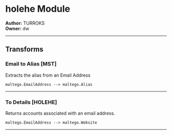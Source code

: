 # holehe Module

**Author:** TURROKS
<br/>
**Owner:** dw

---

## Transforms 

### Email to Alias [MST]

Extracts the alias from an Email Address

`maltego.EmailAddress --> maltego.Alias`

---

### To Details [HOLEHE]

Returns accounts associated with an email address.

`maltego.EmailAddress --> maltego.Website`

---

